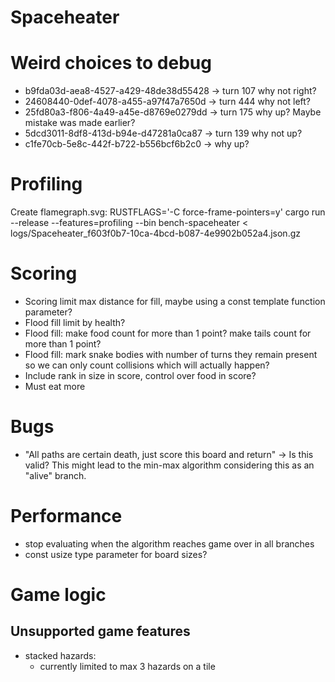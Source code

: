 # Spaceheater
# Weird choices to debug
- b9fda03d-aea8-4527-a429-48de38d55428 -> turn 107 why not right?
- 24608440-0def-4078-a455-a97f47a7650d -> turn 444 why not left?
- 25fd80a3-f806-4a49-a45e-d8769e0279dd -> turn 175 why up? Maybe mistake was made earlier?
- 5dcd3011-8df8-413d-b94e-d47281a0ca87 -> turn 139 why not up?
- c1fe70cb-5e8c-442f-b722-b556bcf6b2c0 -> why up?

# Profiling
Create flamegraph.svg:
  RUSTFLAGS='-C force-frame-pointers=y' cargo run --release --features=profiling --bin bench-spaceheater < logs/Spaceheater_f603f0b7-10ca-4bcd-b087-4e9902b052a4.json.gz

# Scoring
- Scoring limit max distance for fill, maybe using a const template function parameter?
- Flood fill limit by health?
- Flood fill: make food count for more than 1 point? make tails count for more than 1 point?
- Flood fill: mark snake bodies with number of turns they remain present so we can only count collisions which will actually happen?
- Include rank in size in score, control over food in score?
- Must eat more

# Bugs
- "All paths are certain death, just score this board and return" -> Is this valid? This might lead to the min-max algorithm considering this as an "alive" branch.

# Performance
- stop evaluating when the algorithm reaches game over in all branches
- const usize type parameter for board sizes?

# Game logic
## Unsupported game features
- stacked hazards:
  - currently limited to max 3 hazards on a tile
  

